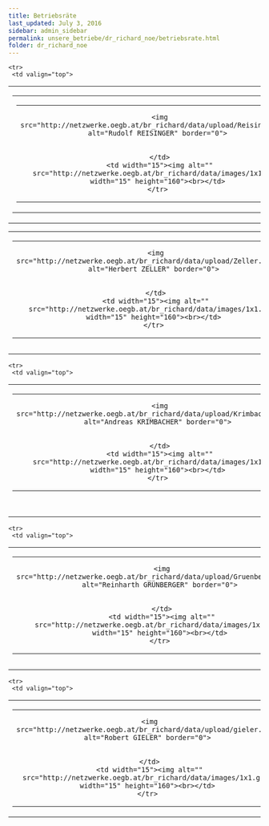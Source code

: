 ```yaml
---
title: Betriebsräte
last_updated: July 3, 2016
sidebar: admin_sidebar
permalink: unsere_betriebe/dr_richard_noe/betriebsrate.html
folder: dr_richard_noe
---
```

<table cellpadding="0" cellspacing="0" border="0" summary="">
<tbody><tr>
     <td valign="top">
<!-- cacheInfo : f46bc4851754ca0de9bc543965df1112 -->
<table cellpadding="0" cellspacing="0" border="0" summary="">
 <tbody><tr>
  <td valign="top" class="lauftext">
   <table cellpadding="0" cellspacing="0" border="0" summary="">
    <tbody><tr>
     <td width="217" class="kontaktimage" align="center" valign="middle">
     
     <img src="http://netzwerke.oegb.at/br_richard/data/upload/Reisinger.jpg" alt="Rudolf REISINGER" border="0">
     
		 
     </td>
     <td width="15"><img alt="" src="http://netzwerke.oegb.at/br_richard/data/images/1x1.gif" width="15" height="160"><br></td>
    </tr>
   </tbody></table>
  </td>
  <td valign="top" class="lauftext" width="217">
   <img alt="" src="http://netzwerke.oegb.at/br_richard/data/images/1x1.gif" width="1" height="5"><br>
   <span class="kontaktname">Herr Rudolf REISINGER </span><br>
   <span class="kontaktfunktion">Vorsitzender</span><br>
   
   2225 Zistersdorf
   <br>Tel.: +43-664 814 11 90
   
   <br><a href="mailto:rudi.reisinger@aon.at" class="kontaktemail">rudi.reisinger@aon.at</a>
  </td>
 </tr>
 
 
 
 
 
</tbody></table><!-- R:0.01295804977417  --></td>
    </tr>


    
    
    

    <tr>
     <td valign="top">
<!-- cacheInfo : 36b54adaf5913966458850e2622b86bd -->
<table cellpadding="0" cellspacing="0" border="0" summary="">
 <tbody><tr>
  <td valign="top" class="lauftext">
   <table cellpadding="0" cellspacing="0" border="0" summary="">
    <tbody><tr>
     <td width="217" class="kontaktimage" align="center" valign="middle">
     
     <img src="http://netzwerke.oegb.at/br_richard/data/upload/Zeller.2.jpeg" alt="Herbert ZELLER" border="0">
     
		 
     </td>
     <td width="15"><img alt="" src="http://netzwerke.oegb.at/br_richard/data/images/1x1.gif" width="15" height="160"><br></td>
    </tr>
   </tbody></table>
  </td>
  <td valign="top" class="lauftext" width="217">
   <img alt="" src="http://netzwerke.oegb.at/br_richard/data/images/1x1.gif" width="1" height="5"><br>
   <span class="kontaktname">Herr Herbert ZELLER </span><br>
   <span class="kontaktfunktion">BRStv. &amp; Schriftführer</span><br>
   <br>Fahndorf 101  <br>
   3710 Ziersdorf  
   <br>Tel.: +43-664 215 41 90
   
   <br><a href="mailto:herbert.zeller@aon.at" class="kontaktemail">herbert.zeller@aon.at</a>
  </td>
 </tr>
 
 
 
 
 
</tbody></table><!-- R:0.01168417930603  --></td>
    </tr>


    
    
    

    <tr>
     <td valign="top">
<!-- cacheInfo : 5837af26016bdee12803ee9ee9030314 -->
<table cellpadding="0" cellspacing="0" border="0" summary="">
 <tbody><tr>
  <td valign="top" class="lauftext">
   <table cellpadding="0" cellspacing="0" border="0" summary="">
    <tbody><tr>
     <td width="217" class="kontaktimage" align="center" valign="middle">
     
     <img src="http://netzwerke.oegb.at/br_richard/data/upload/Krimbacher.jpeg" alt="Andreas KRIMBACHER" border="0">
     
		 
     </td>
     <td width="15"><img alt="" src="http://netzwerke.oegb.at/br_richard/data/images/1x1.gif" width="15" height="160"><br></td>
    </tr>
   </tbody></table>
  </td>
  <td valign="top" class="lauftext" width="217">
   <img alt="" src="http://netzwerke.oegb.at/br_richard/data/images/1x1.gif" width="1" height="5"><br>
   <span class="kontaktname">Herr Andreas KRIMBACHER </span><br>
   <span class="kontaktfunktion">Kassier</span><br>
   <br>Velm-Götzendorf 5<br>
   2245 Velm-Götzendorf
   <br>Tel.: +43-664 814 11 80
   
   <br><a href="mailto:locket62@yahoo.de" class="kontaktemail">locket62@yahoo.de</a>
  </td>
 </tr>
 
 
 
 
 
</tbody></table><!-- R:0.011704921722412  --></td>
    </tr>


    
    
    

    <tr>
     <td valign="top">
<!-- cacheInfo : 0b809eb8a9e788e727b759cb8c2dc9ca -->
<table cellpadding="0" cellspacing="0" border="0" summary="">
 <tbody><tr>
  <td valign="top" class="lauftext">
   <table cellpadding="0" cellspacing="0" border="0" summary="">
    <tbody><tr>
     <td width="217" class="kontaktimage" align="center" valign="middle">
     
     <img src="http://netzwerke.oegb.at/br_richard/data/upload/Gruenberger.jpeg" alt="Reinharth GRÜNBERGER" border="0">
     
		 
     </td>
     <td width="15"><img alt="" src="http://netzwerke.oegb.at/br_richard/data/images/1x1.gif" width="15" height="160"><br></td>
    </tr>
   </tbody></table>
  </td>
  <td valign="top" class="lauftext" width="217">
   <img alt="" src="http://netzwerke.oegb.at/br_richard/data/images/1x1.gif" width="1" height="5"><br>
   <span class="kontaktname">Herr Reinharth GRÜNBERGER </span><br>
   <span class="kontaktfunktion">BR</span><br>
   <br>Zwingendorf 11<br>
   2063 Zwingendorf
   <br>Tel.: +43-664 814 12 06
   
   <br><a href="mailto:rgruenberger@aon.at" class="kontaktemail">rgruenberger@aon.at</a>
  </td>
 </tr>
 
 
 
 
 
</tbody></table><!-- R:0.011765003204346  --></td>
    </tr>


    
    
    

    <tr>
     <td valign="top">
<!-- cacheInfo : c7df74c964350e8112cfbe23bac3f92e -->
<table cellpadding="0" cellspacing="0" border="0" summary="">
 <tbody><tr>
  <td valign="top" class="lauftext">
   <table cellpadding="0" cellspacing="0" border="0" summary="">
    <tbody><tr>
     <td width="217" class="kontaktimage" align="center" valign="middle">
     
     <img src="http://netzwerke.oegb.at/br_richard/data/upload/gieler.jpg" alt="Robert GIELER" border="0">
     
		 
     </td>
     <td width="15"><img alt="" src="http://netzwerke.oegb.at/br_richard/data/images/1x1.gif" width="15" height="160"><br></td>
    </tr>
   </tbody></table>
  </td>
  <td valign="top" class="lauftext" width="217">
   <img alt="" src="http://netzwerke.oegb.at/br_richard/data/images/1x1.gif" width="1" height="5"><br>
   <span class="kontaktname">Herr Robert GIELER </span><br>
   <span class="kontaktfunktion">BR</span><br>
   <br>Purgstall 16  <br>
   3752 Walkenstein  
   <br>Tel.: +43-664 814 11 99
   
   <br><a href="mailto:robert.gieler@aon.at" class="kontaktemail">robert.gieler@aon.at</a>
  </td>
 </tr>
 
 
 
 
 
</tbody></table><!-- R:0.011620998382568  --></td>
    </tr>

    
    
   </tbody></table>
